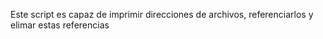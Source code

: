 Este script es capaz de imprimir direcciones de archivos, referenciarlos y elimar estas referencias
